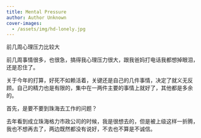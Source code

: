 ```yaml
---
title: Mental Pressure
author: Author Unknown
cover-images:
  - /assets/img/hd-lonely.jpg
---
```


前几周心理压力比较大

<!-- excerpt -->

前几周事情很多，也很急，搞得我心理压力很大，跟我爸妈打电话我都想掉眼泪，还是忍住了。

关于今年的打算，好死不如赖活着，关键还是自己的几件事情，决定了就义无反顾。自己的精力也是有限的，集中在一两件主要的事情上就好了，其他都是多余的。

首先，是要不要到珠海去工作的问题？

去年看到成立珠海格力市政公司的时候，我是很想去的，但是被上级这样一折腾，我也不想再去了，两边既然都没有说好，不去也不算是不诚信。